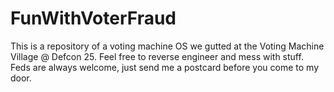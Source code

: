 # FunWithVoterFraud
This is a repository of a voting machine OS we gutted at the Voting Machine Village @ Defcon 25. Feel free to reverse engineer and mess with stuff. Feds are always welcome, just send me a postcard before you come to my door.

